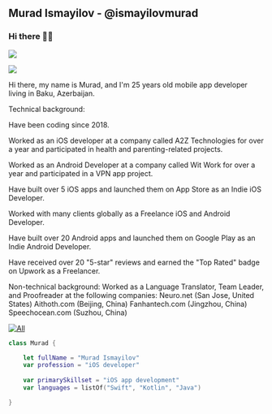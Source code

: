 ## Murad Ismayilov - @ismayilovmurad
### Hi there 👋🏻

![](https://github-readme-stats.vercel.app/api?username=ismayilovmurad&show_icons=true&count_private=true)

![](https://github-readme-stats.vercel.app/api/top-langs/?username=ismayilovmurad&layout=compact)

Hi there, my name is Murad, and I'm 25 years old mobile app developer living in Baku, Azerbaijan.

Technical background:

Have been coding since 2018.

Worked as an iOS developer at a company called A2Z Technologies for over a year and participated in health and parenting-related projects.

Worked as an Android Developer at a company called Wit Work for over a year and participated in a VPN app project.

Have built over 5 iOS apps and launched them on App Store as an Indie iOS Developer.

Worked with many clients globally as a Freelance iOS and Android Developer.

Have built over 20 Android apps and launched them on Google Play as an Indie Android Developer.

Have received over 20 "5-star" reviews and earned the "Top Rated" badge on Upwork as a Freelancer.

Non-technical background:
Worked as a Language Translator, Team Leader, and Proofreader at the following companies:
Neuro.net (San Jose, United States)
Aithoth.com (Beijing, China)
Fanhantech.com (Jingzhou, China)
Speechocean.com (Suzhou, China)

[![All](https://img.shields.io/badge/All-My_Portfolio-blue?style=for-the-badge)](https://muradismayilov.com)

```swift
class Murad {

    let fullName = "Murad Ismayilov"
    var profession = "iOS developer"
 
    var primarySkillset = "iOS app development"
    var languages = listOf("Swift", "Kotlin", "Java")

}
```
